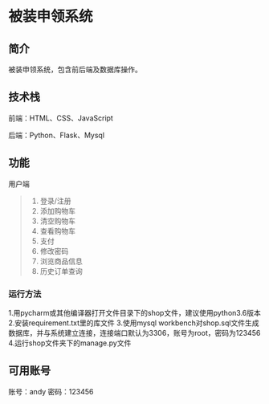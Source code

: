 # 被装申领系统

## 简介

被装申领系统，包含前后端及数据库操作。

## 技术栈

前端：HTML、CSS、JavaScript

后端：Python、Flask、Mysql

## 功能

用户端

> 1. 登录/注册
> 2. 添加购物车
> 3. 清空购物车
> 4. 查看购物车
> 5. 支付
> 6. 修改密码
> 7. 浏览商品信息
> 8. 历史订单查询

### 运行方法
1.用pycharm或其他编译器打开文件目录下的shop文件，建议使用python3.6版本
2.安装requirement.txt里的库文件
3.使用mysql workbench对shop.sql文件生成数据库，并与系统建立连接，连接端口默认为3306，账号为root，密码为123456
4.运行shop文件夹下的manage.py文件

## 可用账号
账号：andy
密码：123456

